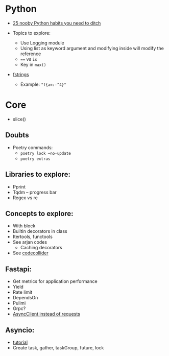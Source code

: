 # Python

- [25 nooby Python habits you need to ditch](https://youtu.be/qUeud6DvOWI?si=gPbf0Y3ksq-4OGoE)
- Topics to explore:
  - Use Logging module
  - Using list as keyword argument and modifying inside will modify the reference
  - `==` vs `is`
  - Key in `max()`

- [fstrings](https://www.reddit.com/r/Python/s/GUBcYl376V)
    - Example: `"f{a=:-^4}"`

# Core
- slice()

## Doubts
- Poetry commands:
    - `poetry lock –no-update`
    - `poetry extras`

## Libraries to explore:
  - Pprint
  - Tqdm – progress bar
  - Regex vs re

## Concepts to explore:
  - With block
  - Builtin decorators in class
  - Itertools, functools
  - See arjan codes
    - Caching decorators
  - See [codecollider](https://www.youtube.com/@codecollider/videos)

## Fastapi:
  - Get metrics for application performance
  - Yield
  - Rate limit
  - DependsOn
  - Pulimi
  - Grpc?
  - [AsyncClient instead of requests](https://youtu.be/row-SdNdHFE?si=SKugDtfBxVT9qQUe)

## Asyncio:
  - [tutorial](https://youtu.be/Qb9s3UiMSTA?si=0UHJM7ou_TEmOSIY)
  - Create task, gather, taskGroup, future, lock